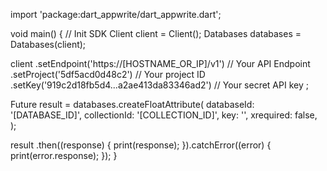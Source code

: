 import 'package:dart_appwrite/dart_appwrite.dart';

void main() { // Init SDK
  Client client = Client();
  Databases databases = Databases(client);

  client
    .setEndpoint('https://[HOSTNAME_OR_IP]/v1') // Your API Endpoint
    .setProject('5df5acd0d48c2') // Your project ID
    .setKey('919c2d18fb5d4...a2ae413da83346ad2') // Your secret API key
  ;

  Future result = databases.createFloatAttribute(
    databaseId: '[DATABASE_ID]',
    collectionId: '[COLLECTION_ID]',
    key: '',
    xrequired: false,
  );

  result
    .then((response) {
      print(response);
    }).catchError((error) {
      print(error.response);
  });
}
